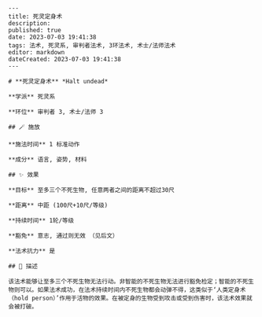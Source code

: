 
    ---
    title: 死灵定身术
    description: 
    published: true
    date: 2023-07-03 19:41:38
    tags: 法术, 死灵系, 审判者法术, 3环法术, 术士/法师法术
    editor: markdown
    dateCreated: 2023-07-03 19:41:38
    ---

    # **死灵定身术** *Halt undead*

    **学派** 死灵系 

    **环位** 审判者 3, 术士/法师 3

    ## 🪄 施放

    **施法时间** 1 标准动作

    **成分** 语言, 姿势, 材料

    ## ✨ 效果 

    **目标** 至多三个不死生物, 任意两者之间的距离不超过30尺 

    **距离** 中距 (100尺+10尺/等级)  

    **持续时间** 1轮/等级 

    **豁免** 意志, 通过则无效 （见后文）

    **法术抗力** 是

    ## 📖 描述

    该法术能够让至多三个不死生物无法行动。非智能的不死生物无法进行豁免检定；智能的不死生物则可以。如果法术成功，在法术持续时间内不死生物都会动弹不得，这类似于‘人类定身术 （hold person）’作用于活物的效果。在被定身的生物受到攻击或受到伤害时，该法术效果就会被打破。
    